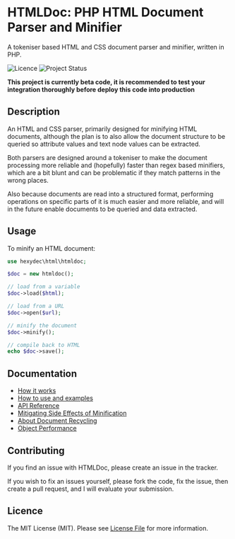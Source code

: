 # HTMLDoc: PHP HTML Document Parser and Minifier

A tokeniser based HTML and CSS document parser and minifier, written in PHP.

![Licence](https://img.shields.io/badge/Licence-MIT-lightgrey.svg)
![Project Status](https://img.shields.io/badge/Project%20Status-Beta-yellow.svg)

**This project is currently beta code, it is recommended to test your integration thoroughly before deploy this code into production**

## Description

An HTML and CSS parser, primarily designed for minifying HTML documents, although the plan is to also allow the document structure to be queried so attribute values and text node values can be extracted.

Both parsers are designed around a tokeniser to make the document processing more reliable and (hopefully) faster than regex based minifiers, which are a bit blunt and can be problematic if they match patterns in the wrong places.

Also because documents are read into a structured format, performing operations on specific parts of it is much easier and more reliable, and will in the future enable documents to be queried and data extracted.

## Usage

To minify an HTML document:

```php
use hexydec\html\htmldoc;

$doc = new htmldoc();

// load from a variable
$doc->load($html);

// load from a URL
$doc->open($url);

// minify the document
$doc->minify();

// compile back to HTML
echo $doc->save();
```

## Documentation

- [How it works](docs/how-it-works.md)
- [How to use and examples](docs/how-to-use.md)
- [API Reference](docs/api/readme.md)
- [Mitigating Side Effects of Minification](docs/mitigating-side-effects.md)
- [About Document Recycling](docs/recycling.md)
- [Object Performance](docs/performance.md)

## Contributing

If you find an issue with HTMLDoc, please create an issue in the tracker.

If you wish to fix an issues yourself, please fork the code, fix the issue, then create a pull request, and I will evaluate your submission.

## Licence

The MIT License (MIT). Please see [License File](LICENCE) for more information.
